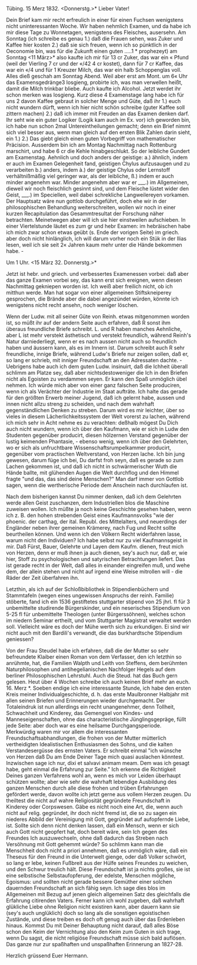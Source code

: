  Tübing. 15 Merz 1832. <Donnerstg.>*
Lieber Vater!

Dein Brief kam mir recht erfreulich in einer für einen Fuchsen wenigstens nicht uninteressanten Woche. Wir haben nehmlich Examen, und da habe ich mir diese Tage zu Wonnetagen, wenigstens des Fleisches, ausersehn. Am Sonntag (ich schreibe es genau 1.) daß die Frauen sehen, was Zuker und Kaffee hier kosten 2.) daß sie sich freuen, wenn ich so pünktlich in der Oeconomie bin, was für die Zukunft einen guten .....1 <Ehemann>* prophezeyt) am Sonntag <11 März>* also kaufte ich mir für 13 cr Zuker, das war ein « Pfund (weil der Vierling 7 cr und der «/42 4 cr kostet), dann für 7 cr Kaffee, das war ein «/4 und für 1 Kreuzer Milch, das war ein halb Schoppenglas voll. Alles dieß geschah am Sonntag Abend. Weil aber erst am Mont. um 6« Uhr das Examensgedränge3 losgieng, probirte ich, was man verwellen heißt, damit die Milch trinkbar bliebe. Auch kaufte ich Alcohol. Jetzt werdet ihr schon merken was losgieng. Kurz diese 4 Examenstage lang habe ich für uns 2 davon Kaffee gebraut in solcher Menge und Güte, daß ihr 1.) euch nicht wundern dürft, wenn ich hier nicht schön schreibe (guter Kaffee soll zittern machen) 2.) daß ich immer mit Freuden an das Examen denken darf. Ihr seht wie ein guter Logiker (Logik kam auch im Ex. vor) ich geworden bin, ich habe nun schon 2mal Untereintheilungen gemacht; denn ein Brief nimmt sich viel besser aus, wenn man gleich auf den ersten Blik Zahlen darin sieht, ein 1.) 2.) Das giebt gleich einen guten Vorbegriff von mathematischer Präcision. Ausserdem bin ich am Montag Nachmittag nach Rottenburg marschirt, und habe 6 cr die Kehle hinabgeschlukt. So der leibliche Gundert am Examenstag. Aehnlich und doch anders der geistige: a.) ähnlich, indem er auch im Examen Gelegenheit fand, geistigen Chylus aufzusaugen und zu verarbeiten b.) anders, indem à.) der geistige Chylus oder Lernstoff verhältnißmäßig viel geringer war, als der leibliche, ß.) indem er auch minder angenehm war. Minder angenehm aber war er ___.) im Allgemeinen, dieweil wir noch fleischlich gesinnt sind, und dem Fleische lüstet wider den Geist, ___.) im Speciellen, weil dabei schrekliche Langweilereyen vorkamen. Der Hauptsatz wäre nun gottlob durchgeführt, doch ehe wir in der philosophischen Behandlung weiterschreiten, wollen wir noch in einer kurzen Recapitulation das Gesammtresultat der Forschung näher betrachten. Meinetwegen aber will ich sie hier einstweilen aufschieben. In einer Viertelstunde läutet es zum gr und hebr Examen: im hebräischen habe ich mich zwar schon etwas geübt (s. Ende der vorigen Seite) im griech. aber doch nicht hinlänglich, ich will darum vorher noch ein Stük in der Ilias lesen, weil ich sie seit 2« Jahren kaum mehr unter die Hände bekommen habe. -

 Um 1 Uhr. <15 März 32. Donnerstg.>*

Jetzt ist hebr. und griech. und verbessertes Examenessen vorbei: daß aber das ganze Examen vorbei sey, das kann erst sich ereignen, wenn diesen Nachmittag gekniepen worden ist. Ich weiß aber freilich nicht, ob ich mitthun werde. Man hat sogar von einer allgemeinen Stiftskneiperey gesprochen, die Brände aber die dabei angezündet würden, könnte ich wenigstens nicht recht ansehn, noch weniger löschen.

Wenn der Ludw. mit all seiner Güte von Reinh. etwas mitgenommen worden ist, so müßt ihr auf der andern Seite auch erfahren, daß R sonst ihm überaus freundliche Briefe schreibt. L. und R haben manches Aehnliche, aber L ist mehr verstekt ästhetisch und verstekt freundlich, während Reinh's Natur darniederliegt, wenn er es nach aussen nicht auch so freundlich haben und äussern kann, als es im Innern ist. Darum schreibt auch R sehr freundliche, innige Briefe, während Ludw's Briefe nur zeigen sollen, daß er, so lang er schrieb, mit inniger Freundschaft an den Adressaten dachte. - Uebrigens habe auch ich dem guten Ludw. insinuirt, daß die Ichheit überall schlimm am Platze sey, daß aber nichtsdestoweniger die Ich in den Briefen nicht als Egoisten zu verdammen seyen. Er kann den Spaß unmöglich übel nehmen. 
Ich würde mich aber von einer ganz falschen Seite produciren, wenn ich als Verächter der Industrie im Staat aufträte. Ich halte das gerade für den größten Erwerb meiner Jugend, daß ich gelernt habe, aussen und innen nicht allzu streng zu scheiden, und nach dem wahrhaft gegenständlichen Denken zu streben. Darum wird es mir leichter, über so vieles in diesem Lächerlichkeitssystem der Welt vorerst zu lachen, während ich mich sehr in Acht nehme es zu verachten: deßhalb mögest Du Dich auch nicht wundern, wenn ich über den Kaufmann, wie er sich in Ludw den Studenten gegenüber producirt, diesen hölzernen Verstand gegenüber der lustig keimenden Phantasie, - ebenso wenig, wenn ich über den Gelehrten, wo er sich als unfruchtbare Wissenschaftsrumpelkammer producirt, gegenüber vom practischen Weltverstand, von Herzen lache. Ich bin jung gewesen, darum füge ich bei, Du darfst froh seyn, daß es gerade so zum Lachen gekommen ist, und daß ich nicht in schwärmerischer Wuth die Hände ballte, mit glühenden Augen die Welt durchflog und den Himmel fragte "und das, das sind deine Menschen?" Man darf immer von Gottlob sagen, wenn die wertherische Periode dem Anschein nach durchlaufen ist.

Nach dem bisherigen kannst Du nimmer denken, daß ich dem Gelehrten werde allen Geist zuschanzen, dem Industriellen blos die Maschine zuweisen wollen. Ich müßte ja noch keine Geschichte gesehen haben, wenn ich z. B. den hohen strebenden Geist eines Kaufmannsvolks "wie der phoenic. der carthag, der ital. Republ. des Mittelalters, und neuerdings der Engländer neben ihrer gemeinen Krämerey, nach Fug und Recht sollte beurtheilen können. Und wenn ich den Völkern Recht widerfahren lasse, warum nicht den Individuen? Ich habe selbst nur zu viel Kaufmannsgeist in mir. Daß Fürst, Bauer, Gelehrte und Layen dem Kaufm. dienen, freut mich von Herzen, denn er muß ihnen ja auch dienen, sey's auch nur, daß er, wie hier, Stoff zu psychologischen und satyrischen Betrachtungen liefert. Das ist gerade recht in der Welt, daß alles in einander eingreifen muß, und wehe dem, der allein stehen und nicht auf irgend eine Weise mitrollen will - die Räder der Zeit überfahren ihn.

Letzthin, als ich auf der Schloßbibliothek in Stipendienbüchern und Stammtafeln (wegen eines ungewissen Anspruchs der reinh. Familie) stöberte, fand ich ein 1536 gestiftetes stuttgarter stipend von 25 jhrl. fl für 3 unbemittelte studirende Bürgerskinder, und ein neserisches Stipendium von 5-25 fl für unbemittelte Theologen (unter Bürgerssöhnen), welches schon im niedern Seminar ertheilt, und vom Stuttgarter Magistrat verwaltet werden soll. Vielleicht wäre es doch der Mühe werth sich zu erkundigen. Ei sind wir nicht auch mit den Bardili's verwandt, die das burkhardtsche Stipendium geniessen?

Von der Frau Steudel habe ich erfahren, daß die der Mutter so sehr befreundete Klaiber einen Roman von dem Verfasser, den ich letzthin so anrühmte, hat, die Familien Walpth und Leith von Steffens, dem berühmten Naturphilosophen und antihegelianischen Nachfolger Hegels auf dem berliner Philosophischen Lehrstuhl. Auch die Steud. hat das Buch gern gelesen. 
Heut über 4 Wochen schreibe ich auch keinen Brief mehr an euch. 
16. Merz <Frtg>*. Soeben endige ich eine interessante Stunde, ich habe den ersten Kreis meiner Individualgeschichte, d. h. das erste Maulbronner Halbjahr mit allen seinen Briefen und Erinnerungen wieder durchgemacht. Der Totaleindruk ist nun allerdings ein recht unangenehmer, denn Tollheit, Schwachheit und Kinderey, das Gemengsel von Kindes- und Manneseigenschaften, ohne das characteristische Jünglingsgepräge, füllt jede Seite: aber doch war es eine heilsame Durchgangsperiode. Merkwürdig waren mir vor allem die interessanten Freundschaftsabhandlungen, die frohen von der Mutter mütterlich vertheidigten Idealistischen Enthusiasmen des Sohns, und die kalten Verstandesergüsse des ernsten Vaters. Er schreibt einmal "ich wünsche von Herzen daß Du am Ende Deiner Tage mich quasi auslachen könntest. Inzwischen sage ich nur, dixi et salvavi animam meam. Dem was ich gesagt habe, geht einmal die Erfahrung zur Seite." Ich erkenne die Richtigkeit Deines ganzen Verfahrens wohl an, wenn es mich vor Leiden überhaupt schützen wollte; aber wie sehr die wahrhaft lebendige Ausbildung des ganzen Menschen durch alle diese frohen und trüben Erfahrungen gefördert werde, davon wollte ich jetzt gerne aus vollem Herzen zeugen. Du theiltest die nicht auf wahre Religiosität gegründete Freundschaft in Kinderey oder Corpswesen. Gäbe es nicht noch eine Art, die, wenn auch nicht auf relig. gegründet, ihr doch nicht fremd ist, die so zu sagen ein niederes Abbild der Vereinigung mit Gott, gegründet auf aufopfernde Liebe, ist. Sollte sich denn nicht denken lassen, daß ein Mensch, wenn er sich auch Gott nicht geopfert hat, doch bereit wäre, sein Ich gegen des Freundes Ich auszuwechseln, ohne daß dadurch das Streben nach Versöhnung mit Gott gehemmt würde? So schlimm kann man die Menschheit doch nicht a priori annehmen, daß es unmöglich wäre, daß ein Theseus für den Freund in die Unterwelt gienge, oder daß Volker schwört, so lang er lebe, keinen Fußbreit aus der Hülfe seines Freundes zu weichen, und den Schwur treulich hält. Diese Freundschaft ist ja nichts großes, sie ist eine selbstische Selbstaufopferung, der edelste, Menschen mögliche, Egoismus: und sollten nicht gerade bessere Gemüther einer solchen dauernden Freundschaft an sich fähig seyn. Ich sage dies blos im Allgemeinen mit Bezug auf jenen gleich allgemeinen Satz des gleichfalls die Erfahrung citirenden Vaters. Ferner kann ich wohl zugeben, daß wahrhaft glükliche Liebe ohne Religion nicht existiren kann, aber dauern kann sie (sey's auch unglüklich) doch so lang als die sonstigen egoistischen Zustände, und diese treiben es doch oft genug auch über das Erdenleben hinaus. Kommst Du mit Deiner Behauptung nicht darauf, daß alles Böse schon den Keim der Vernichtung also den Keim zum Guten in sich trage, wenn Du sagst, die nicht religiöse Freundschaft müsse sich bald auflösen. Das ganze nur zur spaßhaften und unspaßhaften Erinnerung an 1827-28.

 Herzlich grüssend Euer Hermann.
